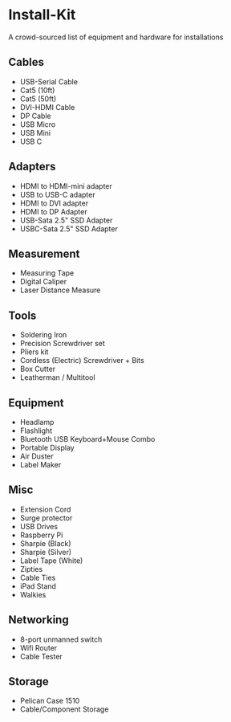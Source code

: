 # Install-Kit
A crowd-sourced list of equipment and hardware for installations

## Cables
- USB-Serial Cable
- Cat5 (10ft)
- Cat5 (50ft)
- DVI-HDMI Cable
- DP Cable
- USB Micro
- USB Mini
- USB C

## Adapters
- HDMI to HDMI-mini adapter
- USB to USB-C adapter
- HDMI to DVI adapter
- HDMI to DP Adapter
- USB-Sata 2.5" SSD Adapter
- USBC-Sata 2.5" SSD Adapter

## Measurement
- Measuring Tape
- Digital Caliper
- Laser Distance Measure

## Tools
- Soldering Iron
- Precision Screwdriver set
- Pliers kit
- Cordless (Electric) Screwdriver + Bits
- Box Cutter
- Leatherman / Multitool

## Equipment
- Headlamp
- Flashlight
- Bluetooth USB Keyboard+Mouse Combo
- Portable Display
- Air Duster
- Label Maker

## Misc
- Extension Cord
- Surge protector
- USB Drives
- Raspberry Pi
- Sharpie (Black)
- Sharpie (Silver)
- Label Tape (White)
- Zipties
- Cable Ties
- iPad Stand
- Walkies

## Networking
- 8-port unmanned switch
- Wifi Router
- Cable Tester


## Storage
- Pelican Case 1510
- Cable/Component Storage
